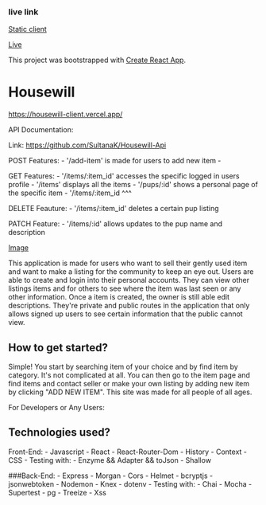 ### live link
[Static client](https://housewill-client.vercel.app/)

[Live](https://housewill.vercel.app/)

This project was bootstrapped with [Create React App](https://github.com/facebook/create-react-app).

# Housewill

https://housewill-client.vercel.app/

API Documentation:

Link: https://github.com/SultanaK/Housewill-Api

POST Features: - '/add-item' is made for users to add new item - 

GET Features: - '/items/:item_id' accesses the specific logged in users profile - '/items' displays all the items - '/pups/:id' shows a personal page of the specific item - '/items/:item_id ^^^

DELETE Feauture: - '/items/:item_id' deletes a certain pup listing

PATCH Feature: - '/items/:id' allows updates to the pup name and description

[Image]('')

This application is made for users who want to sell their gently used item and want to make a listing for the community to keep an eye out. Users are able to create and login into their personal accounts. They can view other listings items and for others to see where the item was last seen or any other information. Once a item is created, the owner is still able edit descriptions. They're private and public routes in the application that only allows signed up users to see certain information that the public cannot view.

## How to get started?

Simple! You start by searching item of your choice and by find item by category. It's not complicated at all. You can then go to the item page and find items and contact seller or make your own listing by adding new item by clicking "ADD NEW ITEM". This site was made for all people of all ages.

For Developers or Any Users:



## Technologies used?

 Front-End: - 
Javascript - React - React-Router-Dom - History - Context - CSS - Testing with: - Enzyme && Adapter && toJson - Shallow

###Back-End: - 
Express - Morgan - Cors - Helmet - bcryptjs - jsonwebtoken - Nodemon - Knex - dotenv - Testing with: - Chai - Mocha - Supertest - pg - Treeize - Xss



